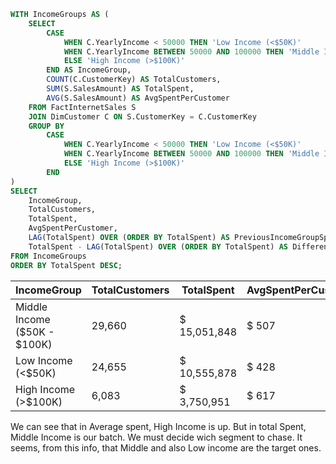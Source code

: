 ```sql
WITH IncomeGroups AS (
    SELECT 
        CASE 
            WHEN C.YearlyIncome < 50000 THEN 'Low Income (<$50K)'
            WHEN C.YearlyIncome BETWEEN 50000 AND 100000 THEN 'Middle Income ($50K - $100K)'
            ELSE 'High Income (>$100K)'
        END AS IncomeGroup,
        COUNT(C.CustomerKey) AS TotalCustomers,
        SUM(S.SalesAmount) AS TotalSpent,
        AVG(S.SalesAmount) AS AvgSpentPerCustomer
    FROM FactInternetSales S
    JOIN DimCustomer C ON S.CustomerKey = C.CustomerKey
    GROUP BY 
        CASE 
            WHEN C.YearlyIncome < 50000 THEN 'Low Income (<$50K)'
            WHEN C.YearlyIncome BETWEEN 50000 AND 100000 THEN 'Middle Income ($50K - $100K)'
            ELSE 'High Income (>$100K)'
        END
)
SELECT 
    IncomeGroup,
    TotalCustomers,
    TotalSpent,
    AvgSpentPerCustomer,
    LAG(TotalSpent) OVER (ORDER BY TotalSpent) AS PreviousIncomeGroupSpent,
    TotalSpent - LAG(TotalSpent) OVER (ORDER BY TotalSpent) AS DifferenceFromPrevious
FROM IncomeGroups
ORDER BY TotalSpent DESC;
```
| IncomeGroup                  | TotalCustomers                                     | TotalSpent             | AvgSpentPerCustomer      | PreviousIncomeGroupSpent | DifferenceFromPrevious |
|------------------------------|----------------------------------------------------|------------------------|--------------------------|--------------------------|------------------------|
| Middle Income ($50K - $100K) |                                           29,660   |  $        15,051,848   |  $                  507  |  $      10,555,878       |  $       4,495,970     |
| Low Income (<$50K)           |                                           24,655   |  $        10,555,878   |  $                  428  |  $        3,750,951      |  $       6,804,927     |
| High Income (>$100K)         |                                             6,083  |  $          3,750,951  |  $                  617  |  NULL                    |  NULL                  |

We can see that in Average spent, High Income is up. But in total Spent, Middle Income is our batch.
We must decide wich segment to chase. It seems, from this info, that Middle and also Low income are the target ones. 
